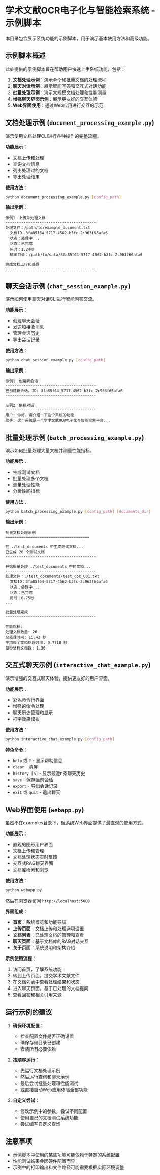 # 学术文献OCR电子化与智能检索系统 - 示例脚本

本目录包含展示系统功能的示例脚本，用于演示基本使用方法和高级功能。

## 示例脚本概述

此处提供的示例脚本旨在帮助用户快速上手系统功能，包括：

1. **文档处理示例**：演示单个和批量文档的处理流程
2. **聊天对话示例**：展示智能问答和交互式对话功能
3. **批量处理示例**：演示大规模文档处理和性能测量
4. **增强聊天界面示例**：展示更友好的交互体验
5. **Web界面使用**：通过Web应用进行交互的示范

## 文档处理示例 (`document_processing_example.py`)

演示使用文档处理CLI进行各种操作的完整流程。

**功能展示**：
- 文档上传和处理
- 查询文档信息
- 列出处理过的文档
- 导出处理结果

**使用方法**：
```bash
python document_processing_example.py [config_path]
```

**输出示例**：
```
示例1：上传并处理文档
----------------------------------------
处理文件：/path/to/example_document.txt
  文档ID：3fa85f64-5717-4562-b3fc-2c963f66afa6
  状态：处理中...
  状态：已完成
  用时：1.24秒
  输出目录：/path/to/data/3fa85f64-5717-4562-b3fc-2c963f66afa6

完成文档上传和处理
----------------------------------------
```

## 聊天会话示例 (`chat_session_example.py`)

演示如何使用聊天对话CLI进行智能问答交流。

**功能展示**：
- 创建聊天会话
- 发送和接收消息
- 管理会话历史
- 导出会话记录

**使用方法**：
```bash
python chat_session_example.py [config_path]
```

**输出示例**：
```
示例1：创建新会话
----------------------------------------
已创建新会话，ID: 3fa85f64-5717-4562-b3fc-2c963f66afa6
----------------------------------------

示例2：模拟对话
----------------------------------------
用户: 你好，请介绍一下这个系统的功能
助手: 这个系统是一个学术文献OCR电子化与智能检索平台...
```

## 批量处理示例 (`batch_processing_example.py`)

演示如何批量处理大量文档并测量性能指标。

**功能展示**：
- 生成测试文档
- 批量处理多个文档
- 测量处理性能
- 分析性能指标

**使用方法**：
```bash
python batch_processing_example.py [config_path] [documents_dir]
```

**输出示例**：
```
批量文档处理示例
=====================================

在 ./test_documents 中生成测试文档...
已生成 20 个测试文档
----------------------------------------

开始批量处理 ./test_documents 中的文档...
----------------------------------------
处理文件：./test_documents/test_doc_001.txt
  文档ID：3fa85f64-5717-4562-b3fc-2c963f66afa6
  状态：处理中...
  状态：已完成
  用时：0.75秒
...

批量处理完成
----------------------------------------

性能指标:
处理文档数量: 20
总处理时间: 15.42 秒
平均每个文档处理时间: 0.7710 秒
每秒处理文档数: 1.30
```

## 交互式聊天示例 (`interactive_chat_example.py`)

演示增强的交互式聊天体验，提供更友好的用户界面。

**功能展示**：
- 彩色命令行界面
- 增强的命令处理
- 聊天历史管理和显示
- 打字效果模拟

**使用方法**：
```bash
python interactive_chat_example.py [config_path]
```

**特色命令**：
- `help` 或 `?` - 显示帮助信息
- `clear` - 清屏
- `history [n]` - 显示最近n条聊天历史
- `save` - 保存当前会话
- `export` - 导出会话记录
- `exit` 或 `quit` - 退出聊天

## Web界面使用 (`webapp.py`)

虽然不在examples目录下，但系统Web界面提供了最直观的使用方式。

**功能展示**：
- 直观的图形用户界面
- 文档上传和管理
- 文档处理状态实时反馈
- 交互式RAG聊天界面
- 文档库检索和浏览

**使用方法**：
```bash
python webapp.py
```
然后在浏览器访问 `http://localhost:5000`

**界面组成**：
- **首页**：系统概览和功能导航
- **上传页面**：文档上传和处理选项设置
- **文档列表**：已处理文档的管理和查看
- **聊天页面**：基于文档库的RAG对话交互
- **关于页面**：系统说明和架构介绍

**示例使用流程**：
1. 访问首页，了解系统功能
2. 转到上传页面，提交学术文献文件
3. 在文档列表中查看处理结果和状态
4. 进入聊天页面，基于已处理的文档提问
5. 查看回答和相关引用来源

## 运行示例的建议

1. **确保环境配置**：
   - 检查配置文件是否正确设置
   - 确保存储目录已创建
   - 安装所有必要依赖

2. **按顺序运行**：
   - 先运行文档处理示例
   - 然后运行查询和聊天示例
   - 最后尝试批量处理和性能测试
   - 或直接启动Web应用体验全部功能

3. **自定义尝试**：
   - 修改示例中的参数，尝试不同配置
   - 使用自己的文档测试系统功能
   - 尝试编写自定义查询

## 注意事项

- 示例脚本中使用的某些功能可能依赖于特定的系统配置
- 性能测试结果会因硬件配置而异
- 示例中的打印输出和文件路径可能需要根据实际环境调整
